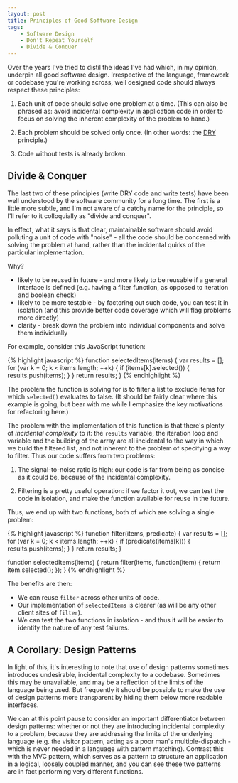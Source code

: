 ```yaml
---
layout: post
title: Principles of Good Software Design
tags:
    - Software Design
    - Don't Repeat Yourself
    - Divide & Conquer
---
```


Over the years I've tried to distil the ideas I've had which, in my opinion, underpin all good software design.  Irrespective of the language, framework or codebase you're working across, well designed code should always respect these principles:

1. Each unit of code should solve one problem at a time.  (This can also be phrased as: avoid incidental complexity in application code in order to focus on solving the inherent complexity of the problem to hand.)

2. Each problem should be solved only once.  (In other words: the [DRY](http://en.wikipedia.org/wiki/Don't_repeat_yourself) principle.)

3. Code without tests is already broken.

## Divide & Conquer

The last two of these principles (write DRY code and write tests) have been well understood by the software community for a long time.  The first is a little more subtle, and I'm not aware of a catchy name for the principle, so I'll refer to it colloquially as "divide and conquer".

In effect, what it says is that clear, maintainable software should avoid polluting a unit of code with "noise" - all the code should be concerned with solving the problem at hand, rather than the incidental quirks of the particular implementation.

Why?
- likely to be reused in future - and more likely to be reusable if a general interface is defined (e.g. having a filter function, as opposed to iteration and boolean check)
- likely to be more testable - by factoring out such code, you can test it in isolation (and this provide better code coverage which will flag problems more directly)
- clarity - break down the problem into individual components and solve them individually

For example, consider this JavaScript function:

{% highlight javascript %}
function selectedItems(items) {
    var results = [];
    for (var k = 0; k < items.length; ++k) {
        if (items[k].selected()) {
            results.push(items);
        }
    }
    return results;
}
{% endhighlight %}

The problem the function is solving for is to filter a list to exclude items for which ```selected()``` evaluates to false.  (It should be fairly clear where this example is going, but bear with me while I emphasize the key motivations for refactoring here.)

The problem with the implementation of this function is that there's plenty of _incidental complexity_ to it: the ```results``` variable, the iteration loop and variable and the building of the array are all incidental to the way in which we build the filtered list, and not inherent to the problem of specifying a way to filter.  Thus our code suffers from two problems:

1. The signal-to-noise ratio is high: our code is far from being as concise as it could be, because of the incidental complexity.

2. Filtering is a pretty useful operation: if we factor it out, we can test the code in isolation, and make the function available for reuse in the future.

Thus, we end up with two functions, both of which are solving a single problem:

{% highlight javascript %}
function filter(items, predicate) {
    var results = [];
    for (var k = 0; k < items.length; ++k) {
        if (predicate(items[k])) {
            results.push(items);
        }
    }
    return results;
}

function selectedItems(items) {
    return filter(items, function(item) {
        return item.selected();
    });
}
{% endhighlight %}

The benefits are then:

* We can reuse ```filter``` across other units of code.
* Our implementation of ```selectedItems``` is clearer (as will be any other client sites of ```filter```).
* We can test the two functions in isolation - and thus it will be easier to identify the nature of any test failures.

## A Corollary: Design Patterns

In light of this, it's interesting to note that use of design patterns sometimes introduces undesirable, incidental complexity to a codebase.  Sometimes this may be unavailable, and may be a reflection of the limits of the language being used.  But frequently it should be possible to make the use of design patterns more transparent by hiding them below more readable interfaces.

We can at this point pause to consider an important differentiator between design patterns: whether or not they are introducing incidental complexity to a problem, because they are addressing the limits of the underlying language (e.g. the visitor pattern, acting as a poor man's multiple-dispatch - which is never needed in a language with pattern matching).  Contrast this with the MVC pattern, which serves as a pattern to structure an application in a logical, loosely coupled manner, and you can see these two patterns are in fact performing very different functions.

